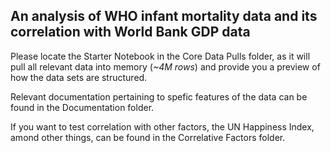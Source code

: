 An analysis of WHO infant mortality data and its correlation with World Bank GDP data
-------------------------------------------------------------------------------------
Please locate the Starter Notebook in the Core Data Pulls folder, as it will pull all relevant data into memory (*~4M rows*) and provide you a preview of how the data sets are structured.

Relevant documentation pertaining to spefic features of the data can be found in the Documentation folder.

If you want to test correlation with other factors, the UN Happiness Index, amond other things, can be found in the Correlative Factors folder.
